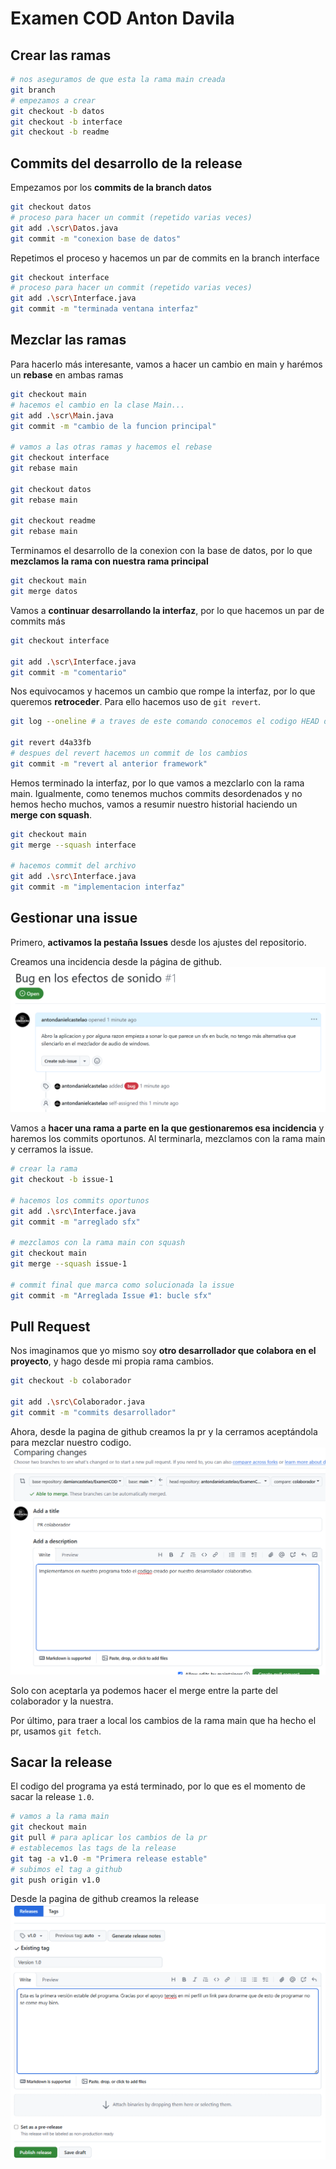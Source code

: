 # Examen COD Anton Davila
## Crear las ramas
```bash
# nos aseguramos de que esta la rama main creada
git branch
# empezamos a crear
git checkout -b datos
git checkout -b interface
git checkout -b readme
```
## Commits del desarrollo de la release
Empezamos por los **commits de la branch datos**
```bash
git checkout datos
# proceso para hacer un commit (repetido varias veces)
git add .\scr\Datos.java
git commit -m "conexion base de datos"
```
Repetimos el proceso y hacemos un par de commits en la branch interface
```bash
git checkout interface
# proceso para hacer un commit (repetido varias veces)
git add .\scr\Interface.java
git commit -m "terminada ventana interfaz"
```
## Mezclar las ramas
Para hacerlo más interesante, vamos a hacer un cambio en main y harémos un **rebase** en ambas ramas
```bash
git checkout main
# hacemos el cambio en la clase Main...
git add .\scr\Main.java
git commit -m "cambio de la funcion principal"

# vamos a las otras ramas y hacemos el rebase
git checkout interface
git rebase main

git checkout datos
git rebase main

git checkout readme
git rebase main
```
Terminamos el desarrollo de la conexion con la base de datos, por lo que **mezclamos la rama con nuestra rama principal**
```bash
git checkout main
git merge datos
```
Vamos a **continuar desarrollando la interfaz**, por lo que hacemos un par de commits más
```bash
git checkout interface

git add .\scr\Interface.java
git commit -m "comentario"
```
Nos equivocamos y hacemos un cambio que rompe la interfaz, por lo que queremos **retroceder**. Para ello hacemos uso de `git revert`.
```bash
git log --oneline # a traves de este comando conocemos el codigo HEAD del utlimo commit en el que es funcional el programa

git revert d4a33fb
# despues del revert hacemos un commit de los cambios
git commit -m "revert al anterior framework"
```
Hemos terminado la interfaz, por lo que vamos a mezclarlo con la rama main. Igualmente, como tenemos muchos commits desordenados y no hemos hecho muchos, vamos a resumir nuestro historial haciendo un **merge con squash**.
```bash
git checkout main
git merge --squash interface

# hacemos commit del archivo
git add .\src\Interface.java
git commit -m "implementacion interfaz"
```
## Gestionar una issue
Primero, **activamos la pestaña Issues** desde los ajustes del repositorio.

Creamos una incidencia desde la página de github.
![img.png](img.png)

Vamos a **hacer una rama a parte en la que gestionaremos esa incidencia** y haremos los commits oportunos. Al terminarla, mezclamos con la rama main y cerramos la issue.
```bash
# crear la rama
git checkout -b issue-1

# hacemos los commits oportunos
git add .\src\Interface.java
git commit -m "arreglado sfx"

# mezclamos con la rama main con squash
git checkout main
git merge --squash issue-1

# commit final que marca como solucionada la issue
git commit -m "Arreglada Issue #1: bucle sfx"
```

## Pull Request
Nos imaginamos que yo mismo soy **otro desarrollador que colabora en el proyecto**, y hago desde mi propia rama cambios.
```bash
git checkout -b colaborador

git add .\src\Colaborador.java
git commit -m "commits desarrollador"
```
Ahora, desde la pagina de github creamos la pr y la cerramos aceptándola para mezclar nuestro codigo.
![img_1.png](img_1.png)

Solo con aceptarla ya podemos hacer el merge entre la parte del colaborador y la nuestra.

Por último, para traer a local los cambios de la rama main que ha hecho el pr, usamos `git fetch`.

## Sacar la release
El codigo del programa ya está terminado, por lo que es el momento de sacar la release `1.0`.
```bash
# vamos a la rama main
git checkout main
git pull # para aplicar los cambios de la pr
# establecemos las tags de la release
git tag -a v1.0 -m "Primera release estable"
# subimos el tag a github
git push origin v1.0
```
Desde la pagina de github creamos la release
![img_2.png](img_2.png)
